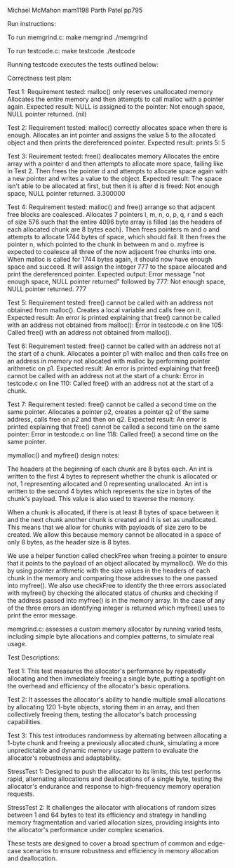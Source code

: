 Michael McMahon mam1198
Parth Patel pp795

Run instructions:

To run memgrind.c:
make memgrind
./memgrind

To run testcode.c:
make testcode
./testcode

Running testcode executes the tests outlined below:

Correctness test plan:

Test 1:
Requirement tested: malloc() only reserves unallocated memory 
Allocates the entire memory and then attempts to call malloc with a pointer again.
Expected result: NULL is assigned to the pointer:
Not enough space, NULL pointer returned.
(nil)

Test 2:
Requirement tested: malloc() correctly allocates space when there is enough.
Allocates an int pointer and assigns the value 5 to the allocated object and then prints the dereferenced pointer.
Expected result: prints 5:
5

Test 3:
Reuirement tested: free() deallocates memory
Allocates the entire array with a pointer d and then attempts to allocate more space, failing like in Test 2. Then frees the pointer d and attempts to allocate space again with a new pointer and writes a value to the object.
Expected result: The space isn't able to be allocated at first, but then it is after d is freed:
Not enough space, NULL pointer returned.
3.300000

Test 4:
Requirement tested: malloc() and free() arrange so that adjacent free blocks are coalesced.
Allocates 7 pointers l, m, n, o, p, q, r and s each of size 576 such that the entire 4096 byte array is filled (as the headers of each allocated chunk are 8 bytes each). Then frees pointers m and o and attempts to allocate 1744 bytes of space, which should fail. It then frees the pointer n, which pointed to the chunk in between m and o. myfree is expected to coalesce all three of the now adjacent free chunks into one. When malloc is called for 1744 bytes again, it should now have enough space and succeed. It will assign the integer 777 to the space allocated and print the dereferenced pointer.
Expected output: Error message "not enough space, NULL pointer returned" followed by 777:
Not enough space, NULL pointer returned.
777

Test 5: 
Requirement tested: free() cannot be called with an address not obtained from malloc().
Creates a local variable and calls free on it.
Expected result: An error is printed explaining that free() cannot be called with an address not obtained from malloc():
Error in testcode.c on line 105: Called free() with an address not obtained from malloc().

Test 6:
Requirement tested: free() cannot be called with an address not at the start of a chunk.
Allocates a pointer p1 with malloc and then calls free on an address in memory not allocated with malloc by performing pointer arithmetic on p1.
Expected result: An error is printed explaining that free() cannot be called with an address not at the start of a chunk:
Error in testcode.c on line 110: Called free() with an address not at the start of a chunk.

Test 7:
Requirement tested: free() cannot be called a second time on the same pointer.
Allocates a pointer p2, creates a pointer q2 of the same address, calls free on p2 and then on q2.
Expected result: An error is printed explaining that free() cannot be called a second time on the same pointer:
Error in testcode.c on line 118: Called free() a second time on the same pointer.

mymalloc() and myfree() design notes:

The headers at the beginning of each chunk are 8 bytes each. An int is written to the first 4 bytes to represent whether the chunk is allocated or not, 1 representing allocated and 0 representing unallocated. An int is written to the second 4 bytes which represents the size in bytes of the chunk's payload. This value is also used to traverse the memory.

When a chunk is allocated, if there is at least 8 bytes of space between it and the next chunk another chunk is created and it is set as unallocated. This means that we allow for chunks with payloads of size zero to be created. We allow this because memory cannot be allocated in a space of only 8 bytes, as the header size is 8 bytes.

We use a helper function called checkFree when freeing a pointer to ensure that it points to the payload of an object allocated by mymalloc(). We do this by using pointer arithmetic with the size values in the headers of each chunk in the memory and comparing those addresses to the one passed into myfree(). We also use checkFree to identify the three errors associated with myfree() by checking the allocated status of chunks and checking if the address passed into myfree() is in the memory array. In the case of any of the three errors an identifying integer is returned which myfree() uses to print the error message.

memgrind.c: assesses a custom memory allocator by running varied tests, including simple byte allocations and complex patterns, to simulate real usage.

Test Descriptions:

  Test 1: This test measures the allocator's performance by repeatedly allocating and then immediately freeing a single byte, putting a 
  spotlight on the overhead and efficiency of the allocator's basic operations.

  Test 2: It assesses the allocator's ability to handle multiple small allocations by allocating 120 1-byte objects, storing them in an 
  array, and then collectively freeing them, testing the allocator's batch processing capabilities.

  Test 3: This test introduces randomness by alternating between allocating a 1-byte chunk and freeing a previously allocated chunk, 
  simulating a more unpredictable and dynamic memory usage pattern to evaluate the allocator's robustness and adaptability.

  StressTest 1: Designed to push the allocator to its limits, this test performs rapid, alternating allocations and deallocations of a 
  single byte, testing the allocator's endurance and response to high-frequency memory operation requests.

  StressTest 2: It challenges the allocator with allocations of random sizes between 1 and 64 bytes to test its efficiency and strategy in 
  handling memory fragmentation and varied allocation sizes, providing insights into the allocator's performance under complex scenarios.

These tests are designed to cover a broad spectrum of common and edge-case scenarios to ensure robustness and efficiency in memory allocation and deallocation.
